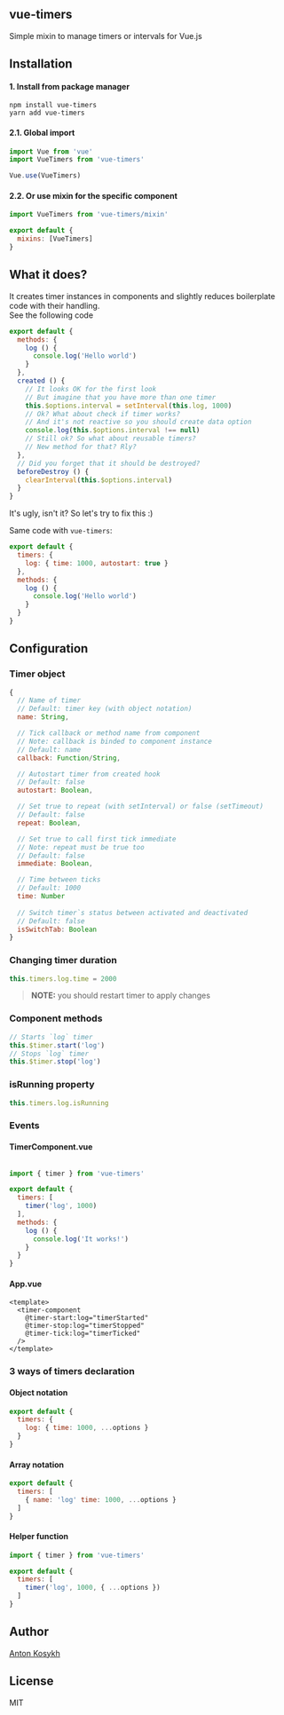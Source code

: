 ## vue-timers
Simple mixin to manage timers or intervals for Vue.js

## Installation

#### 1. Install from package manager
```
npm install vue-timers
yarn add vue-timers
```

#### 2.1. Global import
```javascript
import Vue from 'vue'
import VueTimers from 'vue-timers'

Vue.use(VueTimers)
```

#### 2.2. Or use mixin for the specific component
```javascript
import VueTimers from 'vue-timers/mixin'

export default {
  mixins: [VueTimers]
}
```

## What it does?
It creates timer instances in components and slightly reduces boilerplate code with their handling.  
See the following code
```javascript
export default {
  methods: {
    log () {
      console.log('Hello world')
    }
  },
  created () {
    // It looks OK for the first look
    // But imagine that you have more than one timer
    this.$options.interval = setInterval(this.log, 1000)
    // Ok? What about check if timer works?
    // And it's not reactive so you should create data option
    console.log(this.$options.interval !== null)  
    // Still ok? So what about reusable timers?
    // New method for that? Rly?  
  },
  // Did you forget that it should be destroyed?
  beforeDestroy () {
    clearInterval(this.$options.interval)
  }
}
```
It's ugly, isn't it? So let's try to fix this :)

Same code with `vue-timers`:
```javascript
export default {
  timers: {
    log: { time: 1000, autostart: true }
  },
  methods: {
    log () {
      console.log('Hello world')
    }
  }
}
```

## Configuration

### Timer object
```javascript
{
  // Name of timer
  // Default: timer key (with object notation)
  name: String,

  // Tick callback or method name from component
  // Note: callback is binded to component instance
  // Default: name
  callback: Function/String,

  // Autostart timer from created hook
  // Default: false
  autostart: Boolean,

  // Set true to repeat (with setInterval) or false (setTimeout)
  // Default: false
  repeat: Boolean,

  // Set true to call first tick immediate 
  // Note: repeat must be true too
  // Default: false
  immediate: Boolean,

  // Time between ticks
  // Default: 1000
  time: Number
  
  // Switch timer`s status between activated and deactivated
  // Default: false
  isSwitchTab: Boolean
}
```

### Changing timer duration
```javascript
this.timers.log.time = 2000
```
> **NOTE:** you should restart timer to apply changes

### Component methods
```javascript
// Starts `log` timer
this.$timer.start('log')
// Stops `log` timer
this.$timer.stop('log')
```

### isRunning property
```javascript
this.timers.log.isRunning
```

### Events

#### TimerComponent.vue
```javascript

import { timer } from 'vue-timers'

export default {
  timers: [
    timer('log', 1000)
  ],
  methods: {
    log () {
      console.log('It works!')
    }
  }
}
```

#### App.vue
```vue
<template>
  <timer-component
    @timer-start:log="timerStarted"
    @timer-stop:log="timerStopped"
    @timer-tick:log="timerTicked"
  />
</template>
```

### 3 ways of timers declaration

#### Object notation
```javascript
export default {
  timers: {
    log: { time: 1000, ...options }
  }
}
```

#### Array notation
```javascript
export default {
  timers: [
    { name: 'log' time: 1000, ...options }
  ]
}
```

#### Helper function
```javascript
import { timer } from 'vue-timers'

export default {
  timers: [
    timer('log', 1000, { ...options })
  ]
}
```

## Author
[Anton Kosykh](https://github.com/kelin2025)

## License
MIT
